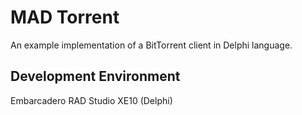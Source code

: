 ﻿MAD Torrent
===========

An example implementation of a BitTorrent client in Delphi language. 

Development Environment
-----------------------

Embarcadero RAD Studio XE10 (Delphi)
